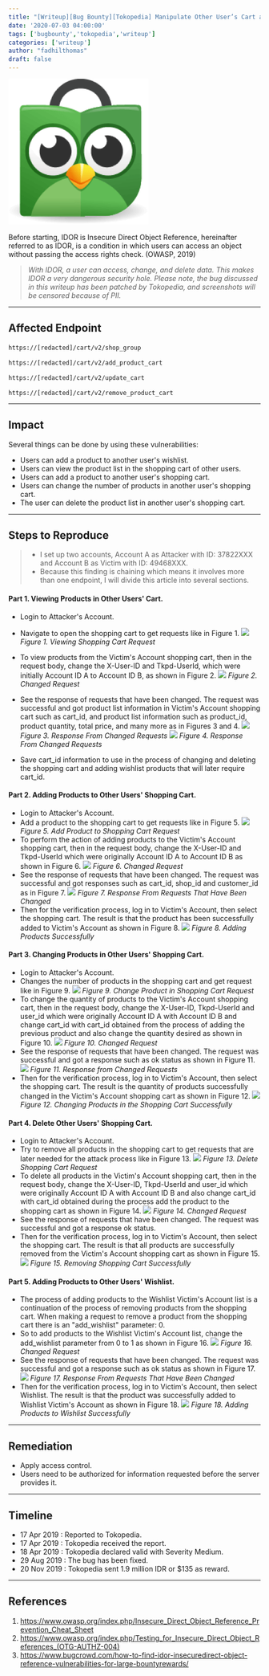 ```yaml
---
title: "[Writeup][Bug Bounty][Tokopedia] Manipulate Other User’s Cart and Wishlist on Tokopedia [EN]"
date: '2020-07-03 04:00:00'
tags: ['bugbounty','tokopedia','writeup']
categories: ['writeup']
author: "fadhilthomas"
draft: false
---
```


![alt text](/tokopedia01/img1.jpg)

Before starting, IDOR is Insecure Direct Object Reference, hereinafter referred to as IDOR, is a condition in which users can access an object without passing the access rights check. (OWASP, 2019)
>*With IDOR, a user can access, change, and delete data. This makes IDOR a very dangerous security hole. Please note, the bug discussed in this writeup has been patched by Tokopedia, and screenshots will be censored because of PII.*

----
## Affected Endpoint
```
https://[redacted]/cart/v2/shop_group
```
```
https://[redacted]/cart/v2/add_product_cart
```
```
https://[redacted]/cart/v2/update_cart
```
```
https://[redacted]/cart/v2/remove_product_cart
```
----
## Impact
Several things can be done by using these vulnerabilities:

* Users can add a product to another user's wishlist.
* Users can view the product list in the shopping cart of other users.
* Users can add a product to another user's shopping cart.
* Users can change the number of products in another user's shopping cart.
* The user can delete the product list in another user's shopping cart.

----
## Steps to Reproduce
>* I set up two accounts, Account A as Attacker with ID: 37822XXX and Account B as Victim with ID: 49468XXX.
>* Because this finding is chaining which means it involves more than one endpoint, I will divide this article into several sections.

#### Part 1. Viewing Products in Other Users' Cart.
* Login to Attacker's Account.
* Navigate to open the shopping cart to get requests like in Figure 1.
![](https://blog.sumatracysec.id/wp-content/uploads/2020/05/image-1.png)
*Figure 1. Viewing Shopping Cart Request*

* To view products from the Victim's Account shopping cart, then in the request body, change the X-User-ID and Tkpd-UserId, which were initially Account ID A to Account ID B, as shown in Figure 2.
![](https://blog.sumatracysec.id/wp-content/uploads/2020/05/image-2.png)
*Figure 2. Changed Request*
* See the response of requests that have been changed. The request was successful and got product list information in Victim's Account shopping cart such as cart_id, and product list information such as product_id, product quantity, total price, and many more as in Figures 3 and 4.
![](https://blog.sumatracysec.id/wp-content/uploads/2020/05/image-3.png)
*Figure 3. Response From Changed Requests*
![](https://blog.sumatracysec.id/wp-content/uploads/2020/05/image-4.png)
*Figure 4. Response From Changed Requests*
* Save cart_id information to use in the process of changing and deleting the shopping cart and adding wishlist products that will later require cart_id.

#### Part 2. Adding Products to Other Users' Shopping Cart.
* Login to Attacker's Account.
* Add a product to the shopping cart to get requests like in Figure 5.
![](https://blog.sumatracysec.id/wp-content/uploads/2020/05/image-5.png)
*Figure 5. Add Product to Shopping Cart Request*
* To perform the action of adding products to the Victim's Account shopping cart, then in the request body, change the X-User-ID and Tkpd-UserId which were originally Account ID A to Account ID B as shown in Figure 6.
![](https://blog.sumatracysec.id/wp-content/uploads/2020/05/image-6.png)
*Figure 6. Changed Request*
* See the response of requests that have been changed. The request was successful and got responses such as cart_id, shop_id and customer_id as in Figure 7.
![](https://blog.sumatracysec.id/wp-content/uploads/2020/05/image-7.png)
*Figure 7. Response From Requests That Have Been Changed*
* Then for the verification process, log in to Victim's Account, then select the shopping cart. The result is that the product has been successfully added to Victim's Account as shown in Figure 8.
![](https://blog.sumatracysec.id/wp-content/uploads/2020/05/image-8.png)
*Figure 8. Adding Products Successfully*

#### Part 3. Changing Products in Other Users' Shopping Cart.
* Login to Attacker's Account.
* Changes the number of products in the shopping cart and get request like in Figure 9.
![](https://blog.sumatracysec.id/wp-content/uploads/2020/05/image-9.png)
*Figure 9. Change Product in Shopping Cart Request*
* To change the quantity of products to the Victim's Account shopping cart, then in the request body, change the X-User-ID, Tkpd-UserId and user_id which were originally Account ID A with Account ID B and change cart_id with cart_id obtained from the process of adding the previous product and also change the quantity desired as shown in Figure 10.
![](https://blog.sumatracysec.id/wp-content/uploads/2020/05/image-10.png)
*Figure 10. Changed Request*
* See the response of requests that have been changed. The request was successful and got a response such as ok status as shown in Figure 11.
![](https://blog.sumatracysec.id/wp-content/uploads/2020/05/image-11.png)
*Figure 11. Response from Changed Requests*
* Then for the verification process, log in to Victim's Account, then select the shopping cart. The result is the quantity of products successfully changed in the Victim's Account shopping cart as shown in Figure 12.
![](https://blog.sumatracysec.id/wp-content/uploads/2020/05/image-12.png)
*Figure 12. Changing Products in the Shopping Cart Successfully*

#### Part 4. Delete Other Users' Shopping Cart.
* Login to Attacker's Account.
* Try to remove all products in the shopping cart to get requests that are later needed for the attack process like in Figure 13.
![](https://blog.sumatracysec.id/wp-content/uploads/2020/05/image-13.png)
*Figure 13. Delete Shopping Cart Request*
* To delete all products in the Victim's Account shopping cart, then in the request body, change the X-User-ID, Tkpd-UserId and user_id which were originally Account ID A with Account ID B and also change cart_id with cart_id obtained during the process add the product to the shopping cart as shown in Figure 14.
![](https://blog.sumatracysec.id/wp-content/uploads/2020/05/image-14.png)
*Figure 14. Changed Request*
* See the response of requests that have been changed. The request was successful and got a response ok status.
* Then for the verification process, log in to Victim's Account, then select the shopping cart. The result is that all products are successfully removed from the Victim's Account shopping cart as shown in Figure 15.
![](https://blog.sumatracysec.id/wp-content/uploads/2020/05/image-15.png)
*Figure 15. Removing Shopping Cart Successfully*

#### Part 5. Adding Products to Other Users' Wishlist.
* The process of adding products to the Wishlist Victim's Account list is a continuation of the process of removing products from the shopping cart. When making a request to remove a product from the shopping cart there is an "add_wishlist" parameter: 0.
* So to add products to the Wishlist Victim's Account list, change the add_wishlist parameter from 0 to 1 as shown in Figure 16.
![](https://blog.sumatracysec.id/wp-content/uploads/2020/05/image-16.png)
*Figure 16. Changed Request*
* See the response of requests that have been changed. The request was successful and got a response such as ok status as shown in Figure 17.
![](https://blog.sumatracysec.id/wp-content/uploads/2020/05/image-17.png)
*Figure 17. Response From Requests That Have Been Changed*
* Then for the verification process, log in to Victim's Account, then select Wishlist. The result is that the product was successfully added to Wishlist Victim's Account as shown in Figure 18.
![](https://blog.sumatracysec.id/wp-content/uploads/2020/05/image-18.png)
*Figure 18. Adding Products to Wishlist Successfully*

----
## Remediation
* Apply access control.
* Users need to be authorized for information requested before the server provides it.

----
## Timeline
* 17 Apr 2019 : Reported to Tokopedia.
* 17 Apr 2019 : Tokopedia received the report.
* 18 Apr 2019 : Tokopedia declared valid with Severity Medium.
* 29 Aug 2019 : The bug has been fixed.
* 20 Nov 2019 : Tokopedia sent 1.9 million IDR or $135 as reward.

----
## References
1. https://www.owasp.org/index.php/Insecure_Direct_Object_Reference_Prevention_Cheat_Sheet
2. https://www.owasp.org/index.php/Testing_for_Insecure_Direct_Object_References_(OTG-AUTHZ-004)
3. https://www.bugcrowd.com/how-to-find-idor-insecuredirect-object-reference-vulnerabilities-for-large-bountyrewards/